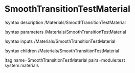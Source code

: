 # SmoothTransitionTestMaterial

!syntax description /Materials/SmoothTransitionTestMaterial

!syntax parameters /Materials/SmoothTransitionTestMaterial

!syntax inputs /Materials/SmoothTransitionTestMaterial

!syntax children /Materials/SmoothTransitionTestMaterial

!tag name=SmoothTransitionTestMaterial pairs=module:test system:materials
